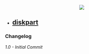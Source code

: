 <p align="center"><img src="http://ithinkvirtual.com/wp-content/uploads/2018/03/txt.png"></p>


* ## [diskpart](https://github.com/virtualex-itv/itv-lib/tree/master/txt/diskpart)



### Changelog

*1.0 - Initial Commit*
